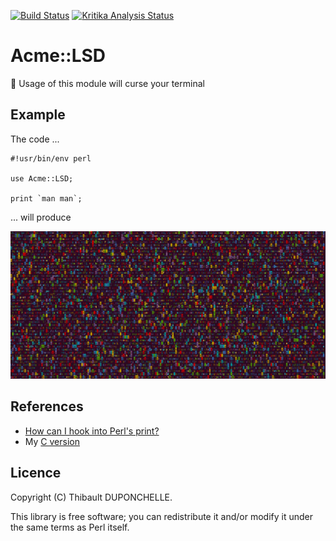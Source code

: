 [![Build Status](https://travis-ci.org/thibaultduponchelle/Acme-LSD.svg?branch=master)](https://travis-ci.org/thibaultduponchelle/Acme-LSD)
[![Kritika Analysis Status](https://kritika.io/users/thibaultduponchelle/repos/7428549952391059/heads/master/status.svg)](https://kritika.io/users/thibaultduponchelle/repos/7428549952391059/heads/master/)

# Acme::LSD
:rainbow: Usage of this module will curse your terminal

## Example

The code ...
```
#!usr/bin/env perl 

use Acme::LSD;

print `man man`;
```

... will produce

![acmelsd](acmelsd.png)

## References
- [How can I hook into Perl's print?](https://stackoverflow.com/questions/387702/how-can-i-hook-into-perls-print/388211#388211)
- My [C version](https://github.com/thibaultduponchelle/lsd)

## Licence

Copyright (C) Thibault DUPONCHELLE.

This library is free software; you can redistribute it and/or modify
it under the same terms as Perl itself.
